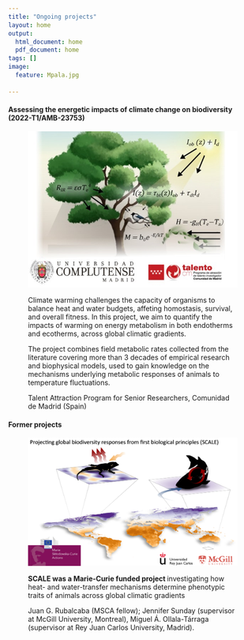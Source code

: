 ```yaml
---
title: "Ongoing projects"
layout: home
output:
  html_document: home
  pdf_document: home
tags: []
image:
  feature: Mpala.jpg

---
```

<h4> Assessing the energetic impacts of climate change on biodiversity (2022-T1/AMB-23753) </h4>
<figure class = "half">
  <img src="/images/TCAM.jpg">
  <p> Climate warming challenges the capacity of organisms to balance heat and water budgets, affeting homostasis, survival, and overall fitness. In this project, we aim to quantify the impacts of warming on energy metabolism in both endotherms and ecotherms, across global climatic gradients. </p>
  <p> The project combines field metabolic rates collected from the literature covering more than 3 decades of empirical research and biophysical models, used to gain knowledge on the mechanisms underlying metabolic responses of animals to temperature fluctuations. </p>
  <p> Talent Attraction Program for Senior Researchers, Comunidad de Madrid (Spain) </p>
</figure>

<h4> Former projects </h4>
<figure class = "half">
  <a href = "https://cordis.europa.eu/article/id/443204-predicting-organismal-environment-interactions-under-climatic-scenarios"> <img src="/images/SCALE.png"> </a>
  <p><b>SCALE was a Marie-Curie funded project </b> investigating how heat- and water-transfer mechanisms determine phenotypic traits of animals across global 
    climatic gradients </p>
  <p> Juan G. Rubalcaba (MSCA fellow); Jennifer Sunday (supervisor at McGill University, Montreal), Miguel Á. Ollala-Tárraga (supervisor at Rey Juan Carlos
    University, Madrid).</p>
</figure>


